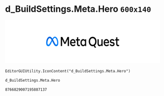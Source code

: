 # d_BuildSettings.Meta.Hero `600x140`
<img src="/img/d_BuildSettings.Meta.Hero.png" width=512 height=140>

``` CSharp
EditorGUIUtility.IconContent("d_BuildSettings.Meta.Hero")
```
```
d_BuildSettings.Meta.Hero
```
```
8766829007195887137
```
